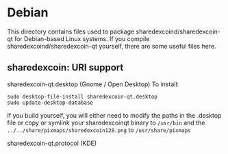 
Debian
====================
This directory contains files used to package sharedexcoind/sharedexcoin-qt
for Debian-based Linux systems. If you compile sharedexcoind/sharedexcoin-qt yourself, there are some useful files here.

## sharedexcoin: URI support ##


sharedexcoin-qt.desktop  (Gnome / Open Desktop)
To install:

	sudo desktop-file-install sharedexcoin-qt.desktop
	sudo update-desktop-database

If you build yourself, you will either need to modify the paths in
the .desktop file or copy or symlink your sharedexcoinqt binary to `/usr/bin`
and the `../../share/pixmaps/sharedexcoin128.png` to `/usr/share/pixmaps`

sharedexcoin-qt.protocol (KDE)

